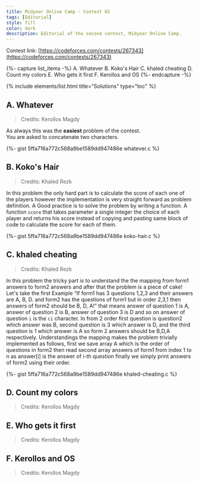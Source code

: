 ```yaml
---
title: Midyear Online Camp - Contest 02
tags: [Editorial]
style: fill
color: dark
description: Editorial of the second contest, Midyear Online Camp.
---
```


Contest link: [https://codeforces.com/contests/267343](https://codeforces.com/contests/267343)

{%- capture list_items -%}
A. Whatever
B. Koko's Hair
C. khaled cheating
D. Count my colors
E. Who gets it first
F. Kerollos and OS
{%- endcapture -%}

{% include elements/list.html title="Solutions" type="toc" %}

## A. Whatever

> Credits: Kerollos Magdy

As always this was the **easiest** problem of the contest.  
You are asked to concatenate two characters.

{%- gist 5ffa716a772c568a9be1589dd947486e whatever.c %}

## B. Koko's Hair

> Credits: Khaled Rezk

In this problem the only hard part is to calculate the score of each one of the players however the implementation is very straight forward as problem definition. A Good practice is to solve the problem by writing a function. A function `score` that takes parameter a single integer the choice of each player and returns his score instead of copying and pasting same block of code to calculate the score for each of them.

{%- gist 5ffa716a772c568a9be1589dd947486e koko-hair.c %}

## C. khaled cheating

> Credits: Khaled Rezk

In this problem the tricky part is to understand the the mapping from form1 answers to form2 answers and after that the problem is a piece of cake!
Let's take the first Example “If form1 has 3 questions 1,2,3 and their answers are A, B, D. and form2 has the questions of form1 but in order 2,3,1 then answers of form2 should be B, D, A!”
that means answer of question 1 is A, answer of question 2 is B, answer of question 3 is D and so on
answer of question `i` is the `ci` character.
In from 2 order first question is question2 which answer was B, second question is 3 which answer is D, and the third question is 1 which answer is A so form 2 answers should be B,D,A respectively.
Understandings the mapping makes the problem trivially implemented as follows,
first we save array A which is the order of questions in form2
then read second array answers of form1 from index 1 to n as answer[i] is the answer of i-th question
finally we simply print answers of form2 using their order.

{%- gist 5ffa716a772c568a9be1589dd947486e khaled-cheating.c %}


## D. Count my colors

> Credits: Kerollos Magdy

## E. Who gets it first

> Credits: Kerollos Magdy

## F. Kerollos and OS

> Credits: Kerollos Magdy
